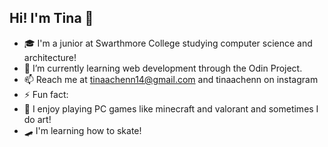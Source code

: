 ## Hi! I'm Tina 🌟

- 🎓 I'm a junior at Swarthmore College studying computer science and architecture!
- 🌱 I’m currently learning web development through the Odin Project.
- 📫 Reach me at tinaachenn14@gmail.com and tinaachenn on instagram
- ⚡ Fun fact: 
- 🎱 I enjoy playing PC games like minecraft and valorant and sometimes I do art!
- 🛹 I'm learning how to skate! 

<!--
### Hi there 👋

Here are some ideas to get you started:

- 🔭 I’m currently working on ...
- 🌱 I’m currently learning ...
- 👯 I’m looking to collaborate on ...
- 🤔 I’m looking for help with ...
- 💬 Ask me about ...
- 📫 How to reach me: ...
- 😄 Pronouns: ...
- ⚡ Fun fact: ...
-->
